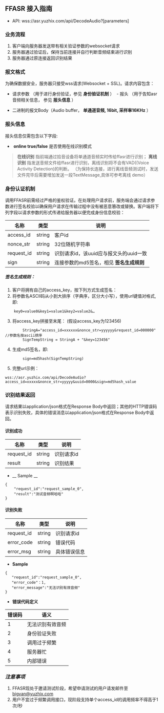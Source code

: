 
## FFASR 接入指南

 - API: wss://asr.yuzhix.com/api/DecodeAudio?[parameters]

### 业务流程
  1. 客户端向服务器发送带有相关验证参数的websocket请求
  1. 服务器通过验证后，保持当前连接并自行判断音频结束进行识别
  1. 服务器通过原连接返回识别结果

### 报文格式
  为确保数据安全，服务器只接受wss请求(Websocket + SSL)。请求内容包含：

  * 请求参数 （用于进行身份验证，参见 __身份验证机制__ ）
  - 报头 （用于告知asr音频相关信息， 参见 __报头信息__ ）
  - 二进制的报文Body（Audio buffer， __单通道音频, 16bit, 采样率16KHz__ ） 

### 报头信息
  报头信息仅需包含以下字段:
  
  *  __online  true/false__ 是否使用在线识别模式
  
 > __在线识别__ 指前端通过拾音设备将单通道音频实时传给ffasr进行识别； __离线识别__ 指发送音频文件给ffasr进行识别，离线识别将不会有VAD((Voice Activity Detection)的判断。 （为保持长连接，进行离线音频测试时，发送文件完毕后需要增加发送一段TextMessage,具体可参考离线 demo）
 
 
### 身份认证机制
  调用FFASR前需经过严格的鉴权验证。在处理用户请求前，服务端会通过请求参数进行签名校验以确保用户请求在传输过程中没有被恶意篡改或替换。客户端将下列字段以请求参数的形式传递给服务器以便完成身份信息校验：

 | 名称 | 类型 | 说明 |
 |------|------|------|
 | access_id | string | 客户id |
 | nonce_str | string | 32位随机字符串 |
 | request_id | string | 识别请求id，该uuid应与报文头的uuid一致  |
 | sign | string | 连接参数的md5签名，相见 __签名生成规则__ |
 
##### 签名生成规则：

  1.  客户将拥有自己的access_key，按下列方式生成签名：
  2. 将参数名ASCII码从小到大排序（字典序，区分大小写），使用url键值对格式,即:
```
    key0=value0&key1=value1&key2=value2&…
```
  3. 将access_key拼接至末尾： (假设access_key为123456)
```
        StringA="access_id=xxxxxx&nonce_str=yyyyyy&request_id=000000"  //参数名按ascii排序
        SignTempString = StringA + "&key=123456"
```
  4.    生成md5签名，即:
```
        sign=md5hash(SignTempString)
```
  5. 完整url示例：
  ```
wss://asr.yuzhix.com/api/DecodeAudio?access_id=xxxxx&nonce_str=yyyyy&uuid=0000&sign=md5hash_value
```
### 识别结果返回
请求结果以application/json格式在Response Body中返回；其他的HTTP错误码表示识别失败，具体的错误消息以application/json格式在Response Body中返回。

####  __识别成功__


 | 名称 | 类型 | 说明 |
 |------|------|------|
 | request_id | string | 识别请求id |
 | result | string | 识别结果 |
 * __ Sample __
```
{
    "request_id":"request_sample_0",
    "result":"测试音频啊哈哈"
}
```

####  __识别失败__


 | 名称 | 类型 | 说明 |
 |------|------|------|
 | request_id | string | 识别请求id |
 | error_code | string | 错误代码 |
 | error_msg | string | 具体错误信息 |
 
 * __Sample__
 ```
 {
    "request_id":"request_sample_0",
    "error_code"：1,
    "error_message":"无法识别有效音频"
}
```

 *  __错误代码定义__


 | 错误码 | 语义 |
 |------|------|
 | 1 | 无法识别有效音频 |
 | 2 | 身份验证失败 |
 | 3 | 调用过于频繁 |
 | 4 | 服务器忙 |
 | 5 | 内部错误 |
 
 ### _注意事项_
 1. FFASR现处于邀请测试阶段，希望申请测试的用户请发邮件至 bigvan@yuzhix.com
 1. 用户不宜过于频繁调用接口，现阶段支持单个access_id的调用频率不得高于1次/秒
